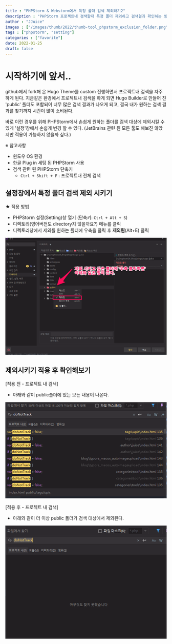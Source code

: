 ```yaml
---
title : "PHPStorm & Webstorm에서 특정 폴더 검색 제외하기2"
description : "PHPStorm 프로젝트내 검색할때 특정 폴더 제외하고 검색결과 확인하는 방법 알아보기"
author : "JJuice"
images : ["/images/thumb/2022/thumb-tool_phpstorm_exclusion_folder.png"]
tags : ["phpstorm", "setting"]
categories : ["favorite"]
date: 2022-01-25
draft: false
---
```


# 시작하기에 앞서..

github에서 fork해 온 Hugo Theme를 custom 진행하면서 프로젝트내 검색을 자주하게 된다. 지금같은 환경에서 프로젝트내 검색을 하게 되면 Hugo Builder로 만들어 진 'public' 폴더도 포함되어 너무 많은 검색 결과가 나오게 되고, 결국 내가 원하는 검색 결과를 찾기까지 시간이 많이 소비된다.

바로 이런 경우를 위해 PHPStorm에서 손쉽게 원하는 폴더를 검색 대상에 제외시킬 수 있게 '설정'창에서 손쉽게 변경 할 수 있다. (JetBrains 관련 된 모든 툴도 해보진 않았지만 적용이 가능하지 않을까 싶다.)



※ 참고사항

- 윈도우 OS 환경
- 한글 Plug in 세팅 된 PHPStorm 사용
- 검색 관련 된 PHPStorm 단축키
    - `Ctrl + Shift + F` : 프로젝트내 전체 검색



## 설정창에서 특정 폴더 검색 제외 시키기

★ 적용 방법

- PHPStorm 설정(Setting)창 열기 (단축키: `Ctrl + Alt + S`)
- 디렉토리(영어버전도 directory지 않을까요?) 메뉴를 클릭
- 디렉토리창에서 제외를 원하는 폴더에 우측을 클릭 후 **제외됨**(Alt+E) 클릭

![image-20220125111137670](https://raw.githubusercontent.com/JJuiceCode/blog.image.server/main/2022/image-20220125111137670.png)



## 제외시키기 적용 후 확인해보기

[적용 전 - 프로젝트 내 검색]

- 아래와 같이 public폴더에 있는 모든 내용이 나온다.

![image-20220125111437446](https://raw.githubusercontent.com/JJuiceCode/blog.image.server/main/2022/image-20220125111437446.png)



[적용 후 - 프로젝트 내 검색]

- 아래와 같이 더 이상 public 폴더가 검색 대상에서 제외된다.

![image-20220125111546765](https://raw.githubusercontent.com/JJuiceCode/blog.image.server/main/2022/image-20220125111546765.png)


